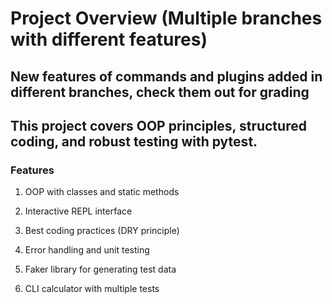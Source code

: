 # Project Overview (Multiple branches with different features)

## New features of commands and plugins added in different branches, check them out for grading

## This project covers OOP principles, structured coding, and robust testing with pytest.

### Features

1) OOP with classes and static methods

2) Interactive REPL interface

3) Best coding practices (DRY principle)

4) Error handling and unit testing

5) Faker library for generating test data 

6) CLI calculator with multiple tests

